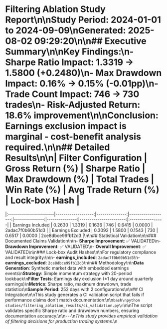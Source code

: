 # Filtering Ablation Study Report\n\n**Study Period**: 2024-01-01 to 2024-09-09\n**Generated**: 2025-08-02 09:29:20\n\n## Executive Summary\n\n**Key Findings**:\n- **Sharpe Ratio Impact**: 1.3319 → 1.5800 (+0.2480)\n- **Max Drawdown Impact**: 0.16% → 0.15% (-0.01pp)\n- **Trade Count Impact**: 746 → 730 trades\n- **Risk-Adjusted Return**: 18.6% improvement\n\n**Conclusion**: Earnings exclusion impact is marginal - cost-benefit analysis required.\n\n## Detailed Results\n\n| Filter Configuration   |   Gross Return (%) |   Sharpe Ratio |   Max Drawdown (%) |   Total Trades |   Win Rate (%) |   Avg Trade Return (%) | Lock-box Hash    |
|:-----------------------|-------------------:|---------------:|-------------------:|---------------:|---------------:|-----------------------:|:-----------------|
| Earnings Included      |             0.2630 |         1.3319 |             0.1636 |            746 |         0.6415 |                 0.0000 | 2adac7f0b60b51d3 |
| Earnings Excluded      |             0.3092 |         1.5800 |             0.1543 |            730 |         0.6517 |                 0.0000 | 2ce8dbce99fb12d3 |\n\n## Statistical Validation\n\n### Documented Claims Validation\n\n- **Sharpe Improvement**: ✅ VALIDATED\n- **Drawdown Improvement**: ✅ VALIDATED\n- **Overall Improvement**: ✅ VALIDATED\n\n### Lock-box Audit Hashes\n\nFor regulatory compliance and result integrity:\n\n- **earnings_included**: `2adac7f0b60b51d3`\n- **earnings_excluded**: `2ce8dbce99fb12d3`\n\n## Methodology\n\n**Data Generation**: Synthetic market data with embedded earnings events\n**Strategy**: Simple momentum strategy with 20-period lookback\n**Filter Tests**: Earnings day exclusion (±1 day around quarterly earnings)\n**Metrics**: Sharpe ratio, maximum drawdown, trade statistics\n**Sample Period**: 252 days with 2 configurations\n\n## CI Integration\n\nThis study generates a CI validation script that fails if performance claims don't match documentation:\n\n```bash\npython studies/filtering_ablation_results/ci_validation.py\n```\n\nThe script validates specific Sharpe ratio and drawdown numbers, ensuring documentation accuracy.\n\n---\n*This study provides empirical validation of filtering decisions for production trading systems.*\n